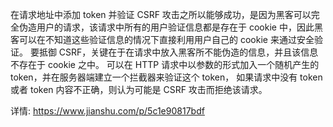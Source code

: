 在请求地址中添加 token 并验证
CSRF 攻击之所以能够成功，是因为黑客可以完全伪造用户的请求，该请求中所有的用户验证信息都是存在于 
cookie 中，因此黑客可以在不知道这些验证信息的情况下直接利用用户自己的 cookie 来通过安全验证。
要抵御 CSRF，关键在于在请求中放入黑客所不能伪造的信息，并且该信息不存在于 cookie 之中。
可以在 HTTP 请求中以参数的形式加入一个随机产生的 token，并在服务器端建立一个拦截器来验证这个 token，
如果请求中没有 token 或者 token 内容不正确，则认为可能是 CSRF 攻击而拒绝该请求。

详情: https://www.jianshu.com/p/5c1e90817bdf
